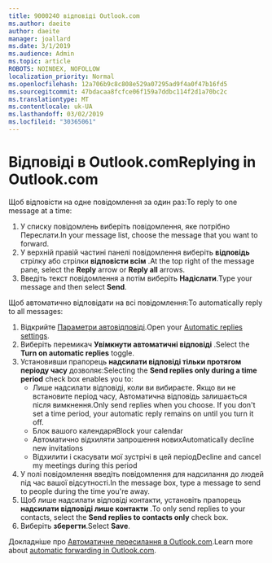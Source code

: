 ```yaml
---
title: 9000240 відповіді Outlook.com
ms.author: daeite
author: daeite
manager: joallard
ms.date: 3/1/2019
ms.audience: Admin
ms.topic: article
ROBOTS: NOINDEX, NOFOLLOW
localization_priority: Normal
ms.openlocfilehash: 12a706b9c8c808e529a07295ad9f4a0f47b16fd5
ms.sourcegitcommit: 47bdacaa8fcfce06f159a7ddbc114f2d1a70bc2c
ms.translationtype: MT
ms.contentlocale: uk-UA
ms.lasthandoff: 03/02/2019
ms.locfileid: "30365061"
---
```

# <a name="replying-in-outlookcom"></a><span data-ttu-id="9ac2e-102">Відповіді в Outlook.com</span><span class="sxs-lookup"><span data-stu-id="9ac2e-102">Replying in Outlook.com</span></span>

<span data-ttu-id="9ac2e-103">Щоб відповісти на одне повідомлення за один раз:</span><span class="sxs-lookup"><span data-stu-id="9ac2e-103">To reply to one message at a time:</span></span>

1. <span data-ttu-id="9ac2e-104">У списку повідомлень виберіть повідомлення, яке потрібно Переслати.</span><span class="sxs-lookup"><span data-stu-id="9ac2e-104">In your message list, choose the message that you want to forward.</span></span>
2. <span data-ttu-id="9ac2e-105">У верхній правій частині панелі повідомлення виберіть **відповідь** стрілку або стрілки **відповісти всім** .</span><span class="sxs-lookup"><span data-stu-id="9ac2e-105">At the top right of the message pane, select the **Reply** arrow or **Reply all** arrows.</span></span>
3. <span data-ttu-id="9ac2e-106">Введіть текст повідомлення а потім виберіть **Надіслати**.</span><span class="sxs-lookup"><span data-stu-id="9ac2e-106">Type your message and then select **Send**.</span></span>

<span data-ttu-id="9ac2e-107">Щоб автоматично відповідати на всі повідомлення:</span><span class="sxs-lookup"><span data-stu-id="9ac2e-107">To automatically reply to all messages:</span></span>

1. <span data-ttu-id="9ac2e-108">Відкрийте [Параметри автовідповіді](https://outlook.live.com/mail/options/mail/automaticReplies/automaticRepliesOption).</span><span class="sxs-lookup"><span data-stu-id="9ac2e-108">Open your [Automatic replies settings](https://outlook.live.com/mail/options/mail/automaticReplies/automaticRepliesOption).</span></span>
2. <span data-ttu-id="9ac2e-109">Виберіть перемикач **Увімкнути автоматичні відповіді** .</span><span class="sxs-lookup"><span data-stu-id="9ac2e-109">Select the **Turn on automatic replies** toggle.</span></span>
3. <span data-ttu-id="9ac2e-110">Установивши прапорець **надсилати відповіді тільки протягом періоду часу** дозволяє:</span><span class="sxs-lookup"><span data-stu-id="9ac2e-110">Selecting the **Send replies only during a time period** check box enables you to:</span></span>
    - <span data-ttu-id="9ac2e-p101">Лише надсилати відповіді, коли ви вибираєте. Якщо ви не встановите період часу, Автоматична відповідь залишається після вимкнення.</span><span class="sxs-lookup"><span data-stu-id="9ac2e-p101">Only send replies when you choose. If you don't set a time period, your automatic reply remains on until you turn it off.</span></span>
    - <span data-ttu-id="9ac2e-113">Блок вашого календаря</span><span class="sxs-lookup"><span data-stu-id="9ac2e-113">Block your calendar</span></span>
    - <span data-ttu-id="9ac2e-114">Автоматично відхиляти запрошення нових</span><span class="sxs-lookup"><span data-stu-id="9ac2e-114">Automatically decline new invitations</span></span>
    - <span data-ttu-id="9ac2e-115">Відхилити і скасувати мої зустрічі в цей період</span><span class="sxs-lookup"><span data-stu-id="9ac2e-115">Decline and cancel my meetings during this period</span></span>
4. <span data-ttu-id="9ac2e-116">У полі повідомлення введіть повідомлення для надсилання до людей під час вашої відсутності.</span><span class="sxs-lookup"><span data-stu-id="9ac2e-116">In the message box, type a message to send to people during the time you're away.</span></span>
5. <span data-ttu-id="9ac2e-117">Щоб лише надсилати відповіді контакти, установіть прапорець **надсилати відповіді лише контакти** .</span><span class="sxs-lookup"><span data-stu-id="9ac2e-117">To only send replies to your contacts, select the **Send replies to contacts only** check box.</span></span>
6. <span data-ttu-id="9ac2e-118">Виберіть **зберегти**.</span><span class="sxs-lookup"><span data-stu-id="9ac2e-118">Select **Save**.</span></span>

<span data-ttu-id="9ac2e-119">Докладніше про [Автоматичне пересилання в Outlook.com](https://support.office.com/article/14614626-9855-48dc-a986-dec81d07b1a0).</span><span class="sxs-lookup"><span data-stu-id="9ac2e-119">Learn more about [automatic forwarding in Outlook.com](https://support.office.com/article/14614626-9855-48dc-a986-dec81d07b1a0).</span></span>